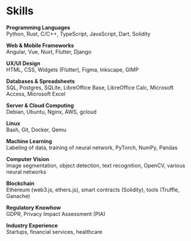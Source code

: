 <!-- markdownlint-disable MD033 -->

# Skills

**Programming Languages**<br/>
Python, Rust, C/C++, TypeScript, JavaScript, Dart, Solidity

**Web & Mobile Frameworks**<br/>
Angular, Vue, Nuxt, Flutter, Django

**UX/UI Design**<br/>
HTML, CSS, Widgets (Flutter), Figma, Inkscape, GIMP

**Databases & Spreadsheets**<br/>
SQL, Postgres, SQLite, LibreOffice Base, LibreOffice Calc, Microsoft Access, Microsoft Excel

**Server & Cloud Computing**<br/>
Debian, Ubuntu, Nginx, AWS, gcloud

**Linux**<br/>
Bash, Git, Docker, Qemu

**Machine Learning**<br/>
Labeling of data, training of neural network, PyTorch, NumPy, Pandas

**Computer Vision**<br/>
Image segmentation, object detection, text recognition, OpenCV, various neural networks

**Blockchain**<br/>
Ethereum (web3.js, ethers.js), smart contracts (Solidity), tools (Truffle, Ganache)

**Regulatory Knowhow**<br/>
GDPR, Privacy Impact Assessment (PIA)

**Industry Experience**<br/>
Startups, financial services, healthcare
